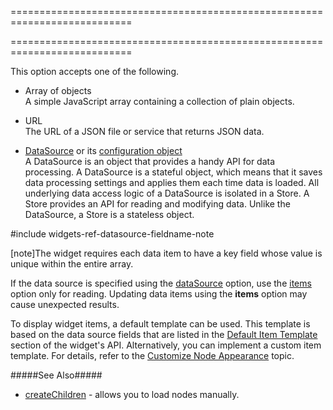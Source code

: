 ===========================================================================
<!--handmade--><!--/handmade-->
<!--merge--><!--/merge-->
===========================================================================

<!--fullDescription-->
This option accepts one of the following.

- Array of objects      
 A simple JavaScript array containing a collection of plain objects.

- URL       
 The URL of a JSON file or service that returns JSON data.

- [DataSource](/Documentation/ApiReference/Data_Layer/DataSource/) or its [configuration object](/Documentation/ApiReference/Data_Layer/DataSource/Configuration/)      
 A DataSource is an object that provides a handy API for data processing. A DataSource is a stateful object, which means that it saves data processing settings and applies them each time data is loaded. All underlying data access logic of a DataSource is isolated in a Store. A Store provides an API for reading and modifying data. Unlike the DataSource, a Store is a stateless object.

#include widgets-ref-datasource-fieldname-note

[note]The widget requires each data item to have a key field whose value is unique within the entire array.

If the data source is specified using the [dataSource](/Documentation/ApiReference/UI_Widgets/dxTreeView/Configuration/#dataSource) option, use the [items](/Documentation/ApiReference/UI_Widgets/dxTreeView/Configuration/#items) option only for reading. Updating data items using the **items** option may cause unexpected results.

To display widget items, a default template can be used. This template is based on the data source fields that are listed in the [Default Item Template](/Documentation/ApiReference/UI_Widgets/dxTreeView/Default_Item_Template/) section of the widget's API. Alternatively, you can implement a custom item template. For details, refer to the [Customize Node Appearance](/Documentation/Guide/Widgets/TreeView/Customize_Node_Appearance) topic.

#####See Also#####
- [createChildren](/Documentation/ApiReference/UI_Widgets/dxTreeView/Configuration/#createChildren) - allows you to load nodes manually.
<!--/fullDescription-->